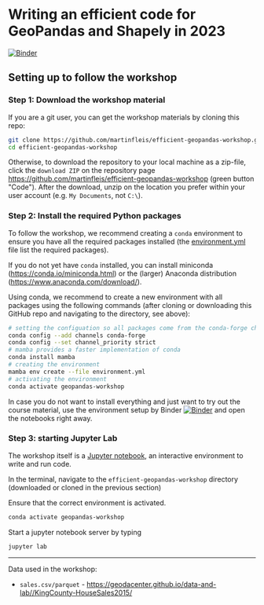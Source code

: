 # Writing an efficient code for GeoPandas and Shapely in 2023

[![Binder](https://mybinder.org/badge_logo.svg)](https://mybinder.org/v2/gh/martinfleis/efficient-geopandas-workshop/main?urlpath=lab/)

## Setting up to follow the workshop

### Step 1: Download the workshop material

If you are a git user, you can get the workshop materials by cloning this repo:

```sh
git clone https://github.com/martinfleis/efficient-geopandas-workshop.git
cd efficient-geopandas-workshop
```

Otherwise, to download the repository to your local machine as a zip-file,
click the `download ZIP` on the repository page
<https://github.com/martinfleis/efficient-geopandas-workshop>
(green button "Code"). After the download, unzip on the location you prefer
within your user account (e.g. `My Documents`, not `C:\`).

### Step 2: Install the required Python packages

To follow the workshop, we recommend creating a `conda` environment to
ensure you have all the required packages installed (the
[environment.yml](environment.yml) file list the required packages).

If you do not yet have `conda` installed, you can install miniconda
(<https://conda.io/miniconda.html>) or the (larger) Anaconda distribution
(<https://www.anaconda.com/download/>).

Using conda, we recommend to create a new environment with all packages using
the following commands (after cloning or downloading this GitHub repo and
navigating to the directory, see above):

```bash
# setting the configuation so all packages come from the conda-forge channel
conda config --add channels conda-forge
conda config --set channel_priority strict
# mamba provides a faster implementation of conda
conda install mamba
# creating the environment
mamba env create --file environment.yml
# activating the environment
conda activate geopandas-workshop
```

In case you do not want to install everything and just want to try out the course material, use the environment setup by Binder [![Binder](https://mybinder.org/badge_logo.svg)](https://mybinder.org/v2/gh/martinfleis/efficient-geopandas-workshop/main?urlpath=lab/) and open the notebooks right away.

### Step 3: starting Jupyter Lab

The workshop itself is a [Jupyter notebook](http://jupyter.org/), an interactive environment to write and run code.

In the terminal, navigate to the `efficient-geopandas-workshop` directory (downloaded or cloned in the previous section)

Ensure that the correct environment is activated.

```sh
conda activate geopandas-workshop
```

Start a jupyter notebook server by typing

```sh
jupyter lab
```

---
Data used in the workshop:
- `sales.csv/parquet` - https://geodacenter.github.io/data-and-lab//KingCounty-HouseSales2015/